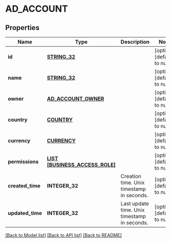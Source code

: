 # AD_ACCOUNT

## Properties
Name | Type | Description | Notes
------------ | ------------- | ------------- | -------------
**id** | [**STRING_32**](STRING_32.md) |  | [optional] [default to null]
**name** | [**STRING_32**](STRING_32.md) |  | [optional] [default to null]
**owner** | [**AD_ACCOUNT_OWNER**](Ad_account_owner.md) |  | [optional] [default to null]
**country** | [**COUNTRY**](Country.md) |  | [optional] [default to null]
**currency** | [**CURRENCY**](Currency.md) |  | [optional] [default to null]
**permissions** | [**LIST [BUSINESS_ACCESS_ROLE]**](BusinessAccessRole.md) |  | [optional] [default to null]
**created_time** | **INTEGER_32** | Creation time. Unix timestamp in seconds. | [optional] [default to null]
**updated_time** | **INTEGER_32** | Last update time. Unix timestamp in seconds. | [optional] [default to null]

[[Back to Model list]](../README.md#documentation-for-models) [[Back to API list]](../README.md#documentation-for-api-endpoints) [[Back to README]](../README.md)


